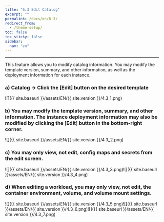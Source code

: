 ```yaml
---
title: "6.3 Edit Catalog"
excerpt: ""
permalink: /docs/en/6.3/
redirect_from:
  - /theme-setup/
toc: false
toc_sticky: false
sidebar:
  nav: "en"
---
```



---

This feature allows you to modify catalog information. You may modify the template version, summary, and other information, as well as the deployment information for each instance.

### a\) Catalog → Click the [Edit] button on the desired template
![]({{ site.baseurl }}/assets/EN/{{ site.version }}/4.3_1.png)

### b\) You may modify the template version, summary, and other information. The instance deployment information may also be modified by clicking the [Edit] button in the bottom-right corner.
![]({{ site.baseurl }}/assets/EN/{{ site.version }}/4.3_2.png)

### c\) You may only view, not edit, config maps and secrets from the edit screen.
![]({{ site.baseurl }}/assets/EN/{{ site.version }}/4.3_3.png)![]({{ site.baseurl }}/assets/EN/{{ site.version }}/4.3_4.png)

### d\) When editing a workload, you may only view, not edit, the container environment, volume, and volume mount settings.
![]({{ site.baseurl }}/assets/EN/{{ site.version }}/4.3_5.png)![]({{ site.baseurl }}/assets/EN/{{ site.version }}/4.3_6.png)![]({{ site.baseurl }}/assets/EN/{{ site.version }}/4.3_7.png)
